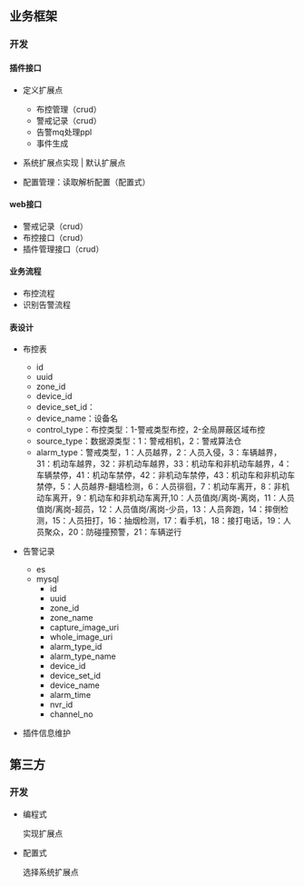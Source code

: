## 业务框架

### 开发

#### 插件接口

- 定义扩展点 

  - 布控管理（crud）
  - 警戒记录（crud）
  - 告警mq处理ppl
  - 事件生成

- 系统扩展点实现 | 默认扩展点

- 配置管理：读取解析配置（配置式）

  

#### web接口

- 警戒记录（crud）
- 布控接口（crud）
- 插件管理接口（crud）



#### 业务流程

- 布控流程
- 识别告警流程



#### 表设计

- 布控表
  - id
  - uuid
  - zone_id
  - device_id
  - device_set_id：
  - device_name：设备名
  - control_type：布控类型：1-警戒类型布控，2-全局屏蔽区域布控
  - source_type：数据源类型：1：警戒相机，2：警戒算法仓
  - alarm_type：警戒类型，1：人员越界，2：人员入侵，3：车辆越界，31：机动车越界，32：非机动车越界，33：机动车和非机动车越界，4：车辆禁停，41：机动车禁停，42：非机动车禁停，43：机动车和非机动车禁停，5：人员越界-翻墙检测，6：人员徘徊，7：机动车离开，8：非机动车离开，9：机动车和非机动车离开,10：人员值岗/离岗-离岗，11：人员值岗/离岗-超员，12：人员值岗/离岗-少员，13：人员奔跑，14：摔倒检测，15：人员扭打，16：抽烟检测，17：看手机，18：接打电话，19：人员聚众，20：防碰撞预警，21：车辆逆行

- 告警记录   
  - es
  - mysql
    - id
    - uuid
    - zone_id
    - zone_name
    - capture_image_uri
    - whole_image_uri
    - alarm_type_id
    - alarm_type_name
    - device_id
    - device_set_id
    - device_name
    - alarm_time
    - nvr_id
    - channel_no
- 插件信息维护



## 第三方

### 开发

- 编程式

  实现扩展点

- 配置式

  选择系统扩展点

  